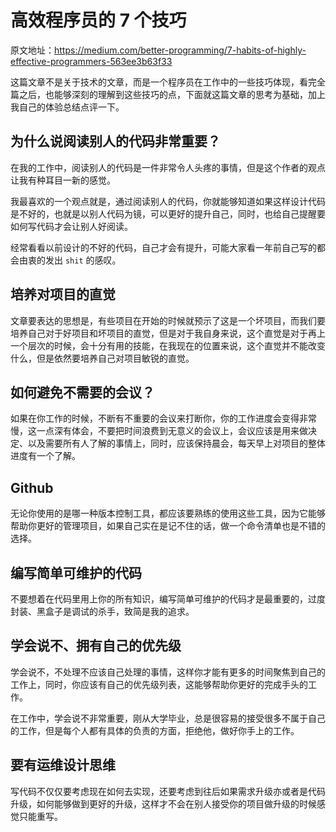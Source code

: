 # 高效程序员的 7 个技巧

原文地址：https://medium.com/better-programming/7-habits-of-highly-effective-programmers-563ee3b63f33

这篇文章不是关于技术的文章，而是一个程序员在工作中的一些技巧体现，看完全篇之后，也能够深刻的理解到这些技巧的点，下面就这篇文章的思考为基础，加上我自己的体验总结点评一下。

## 为什么说阅读别人的代码非常重要？

在我的工作中，阅读别人的代码是一件非常令人头疼的事情，但是这个作者的观点让我有种耳目一新的感觉。

我最喜欢的一个观点就是，通过阅读别人的代码，你就能够知道如果这样设计代码是不好的，也就是以别人代码为镜，可以更好的提升自己，同时，也给自己提醒要如何写代码才会让别人好阅读。

经常看看以前设计的不好的代码，自己才会有提升，可能大家看一年前自己写的都会由衷的发出 `shit` 的感叹。

## 培养对项目的直觉

文章要表达的思想是，有些项目在开始的时候就预示了这是一个坏项目，而我们要培养自己对于好项目和坏项目的直觉，但是对于我自身来说，这个直觉是对于再上一个层次的时候，会十分有用的技能，在我现在的位置来说，这个直觉并不能改变什么，但是依然要培养自己对项目敏锐的直觉。

## 如何避免不需要的会议？

如果在你工作的时候，不断有不重要的会议来打断你，你的工作进度会变得非常慢，这一点深有体会，不要把时间浪费到无意义的会议上，会议应该是用来做决定、以及需要所有人了解的事情上，同时，应该保持晨会，每天早上对项目的整体进度有一个了解。

## Github

无论你使用的是哪一种版本控制工具，都应该要熟练的使用这些工具，因为它能够帮助你更好的管理项目，如果自己实在是记不住的话，做一个命令清单也是不错的选择。

## 编写简单可维护的代码

不要想着在代码里用上你的所有知识，编写简单可维护的代码才是最重要的，过度封装、黑盒子是调试的杀手，致简是我的追求。

## 学会说不、拥有自己的优先级

学会说不，不处理不应该自己处理的事情，这样你才能有更多的时间聚焦到自己的工作上，同时，你应该有自己的优先级列表，这能够帮助你更好的完成手头的工作。

在工作中，学会说不非常重要，刚从大学毕业，总是很容易的接受很多不属于自己的工作，但是每个人都有具体的负责的方面，拒绝他，做好你手上的工作。

## 要有运维设计思维

写代码不仅仅要考虑现在如何去实现，还要考虑到往后如果需求升级亦或者是代码升级，如何能够做到更好的升级，这样才不会在别人接受你的项目做升级的时候感觉只能重写。
